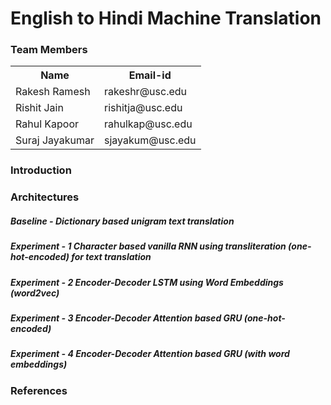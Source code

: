 # English to Hindi Machine Translation




### Team Members

<table>
    <tr>
        <th>Name</th>
        <th>Email-id </th>
    </tr>
    <tr>
          <td>Rakesh Ramesh</td>
          <td>rakeshr@usc.edu</td>
    </tr>
    <tr>
          <td>Rishit Jain</td>
          <td>rishitja@usc.edu</td>
    </tr>
    <tr>
          <td>Rahul Kapoor</td>
          <td>rahulkap@usc.edu</td>
    </tr>
    <tr>
          <td>Suraj Jayakumar</td>
          <td>sjayakum@usc.edu</td>
    </tr>
</table>


### Introduction


### Architectures


##### Baseline - Dictionary based unigram text translation

##### Experiment - 1 Character based vanilla RNN using transliteration (one-hot-encoded) for text translation

##### Experiment - 2  Encoder-Decoder LSTM using Word Embeddings (word2vec)

##### Experiment - 3 Encoder-Decoder Attention based GRU (one-hot-encoded)

##### Experiment - 4 Encoder-Decoder Attention based GRU (with word embeddings)



### References

